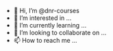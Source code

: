 - 👋 Hi, I’m @dnr-courses
- 👀 I’m interested in ...
- 🌱 I’m currently learning ...
- 💞️ I’m looking to collaborate on ...
- 📫 How to reach me ...

<!---
dnr-courses/dnr-courses is a ✨ special ✨ repository because its `README.md` (this file) appears on your GitHub profile.
You can click the Preview link to take a look at your changes.
--->
